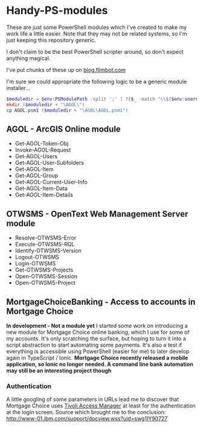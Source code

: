 # Handy-PS-modules

These are just some PowerShell modules which I've created to make my work life a little easier.
Note that they may not be related systems, so I'm just keeping this repository generic.

I don't claim to be the best PowerShell scripter around, so don't expect anything magical.

I've put chunks of these up on [blog.flimbot.com](http://blog.flimbot.com)

I'm sure we could appropriate the following logic to be a generic module installer...
```PowerShell
$moduledir = $env:PSModulePath -split ';' | ?{$_ -match "\\$($env:username)\\"} | select -first 1
mkdir ($moduledir + "\AGOL\")
cp AGOL.psm1 ($moduledir + "\AGOL\AGOL.psm1")
```

## AGOL - ArcGIS Online module
 - Get-AGOL-Token-Obj
 - Invoke-AGOL-Request
 - Get-AGOL-Users
 - Get-AGOL-User-Subfolders
 - Get-AGOL-Item
 - Get-AGOL-Group
 - Get-AGOL-Current-User-Info
 - Get-AGOL-Item-Data
 - Get-AGOL-Item-Details

## OTWSMS - OpenText Web Management Server module
 - Resolve-OTWSMS-Error
 - Execute-OTWSMS-RQL
 - Identify-OTWSMS-Version
 - Logout-OTWSMS
 - Login-OTWSMS
 - Get-OTWSMS-Projects 
 - Open-OTWSMS-Session
 - Open-OTWSMS-Project
 
## MortgageChoiceBanking - Access to accounts in Mortgage Choice
**In development - Not a module yet**
I started some work on introducing a new module for Mortgage Choice online banking, which I use for some of my accounts.
It's only scratching the surface, but hoping to turn it into a script abstraction to start automating some payments.
It's also a test if everything is accessible using PowerShell (easier for me) to later develop again in TypeScript / Ionic.
**Mortgage Choice recently released a mobile application, so Ionic no longer needed. A command line bank automation may still be an interesting project though**

### Authentication
A little googling of some parameters in URLs lead me to discover that Mortgage Choice uses [Tivoli Access Manager](https://en.wikipedia.org/wiki/IBM_Tivoli_Access_Manager) at least for the authentication at the login screen.
Source which brought me to the conclusion: http://www-01.ibm.com/support/docview.wss?uid=swg1IY90727
